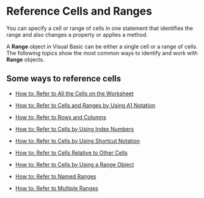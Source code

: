 
# Reference Cells and Ranges

You can specify a cell or range of cells in one statement that identifies the range and also changes a property or applies a method.

A  **Range** object in Visual Basic can be either a single cell or a range of cells. The following topics show the most common ways to identify and work with **Range** objects.

## Some ways to reference cells


-  [How to: Refer to All the Cells on the Worksheet](fbed1840-e9eb-a7a0-f780-f98939e9bac6.md)
    
-  [How to: Refer to Cells and Ranges by Using A1 Notation](c98741c5-465e-137f-872d-185a20068d4a.md)
    
-  [How to: Refer to Rows and Columns](a03acade-9e40-6a26-6a48-2d7a76d0f722.md)
    
-  [How to: Refer to Cells by Using Index Numbers](5671563b-9a20-3124-58d9-cfa02fac5312.md)
    
-  [How to: Refer to Cells by Using Shortcut Notation](32426c8d-a2f6-dae5-7507-ff19582fa170.md)
    
-  [How to: Refer to Cells Relative to Other Cells](fbdcddea-917c-1813-57a5-21df1c8102de.md)
    
-  [How to: Refer to Cells by Using a Range Object](89c2d61d-823a-9376-d827-2ec5ae200d80.md)
    
-  [How to: Refer to Named Ranges](74119715-2208-b932-f47c-7fad334c3fc6.md)
    
-  [How to: Refer to Multiple Ranges](11ac8eec-c754-d4e9-373c-84f04355d198.md)
    
